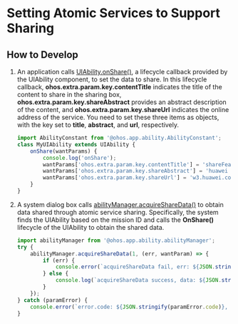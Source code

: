 # Setting Atomic Services to Support Sharing
## How to Develop

1. An application calls [UIAbility.onShare()](../reference/apis/js-apis-app-ability-uiAbility.md#onshare), a lifecycle callback provided by the UIAbility component, to set the data to share. In this lifecycle callback, **ohos.extra.param.key.contentTitle** indicates the title of the content to share in the sharing box, **ohos.extra.param.key.shareAbstract** provides an abstract description of the content, and **ohos.extra.param.key.shareUrl** indicates the online address of the service. You need to set these three items as objects, with the key set to **title**, **abstract**, and **url**, respectively.

   ```ts
   import AbilityConstant from '@ohos.app.ability.AbilityConstant';
   class MyUIAbility extends UIAbility {
       onShare(wantParams) {
           console.log('onShare');
           wantParams['ohos.extra.param.key.contentTitle'] = 'shareFeatureAbility';
           wantParams['ohos.extra.param.key.shareAbstract'] = 'huawei employee';
           wantParams['ohos.extra.param.key.shareUrl'] = 'w3.huawei.com';
       }
   }
   ```

2. A system dialog box calls [abilityManager.acquireShareData()](../reference/apis/js-apis-app-ability-abilityManager.md#acquiresharedata) to obtain data shared through atomic service sharing. Specifically, the system finds the UIAbility based on the mission ID and calls the **OnShare()** lifecycle of the UIAbility to obtain the shared data.

   ```ts
   import abilityManager from '@ohos.app.ability.abilityManager';
   try {
       abilityManager.acquireShareData(1, (err, wantParam) => {
           if (err) {
               console.error(`acquireShareData fail, err: ${JSON.stringify(err)}`);
           } else {
               console.log(`acquireShareData success, data: ${JSON.stringify(wantParam)}`);
           }
       });
   } catch (paramError) {
       console.error(`error.code: ${JSON.stringify(paramError.code)}, error.message: ${JSON.stringify(paramError.message)}`);
   }
   ```
